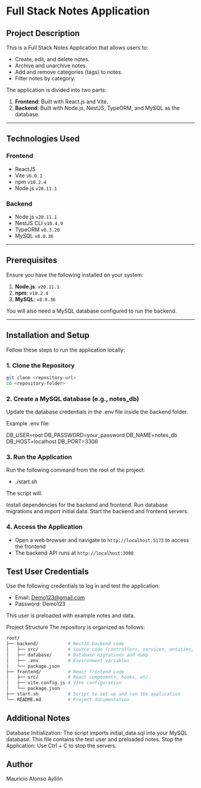 # Full Stack Notes Application

## **Project Description**

This is a Full Stack Notes Application that allows users to:
- Create, edit, and delete notes.
- Archive and unarchive notes.
- Add and remove categories (tags) to notes.
- Filter notes by category.

The application is divided into two parts:
1. **Frontend**: Built with React.js and Vite.
2. **Backend**: Built with Node.js, NestJS, TypeORM, and MySQL as the database.

---

## **Technologies Used**

### **Frontend**
- ReactJS
- Vite `v6.0.1`
- npm `v10.2.4`
- Node.js `v20.11.1`

### **Backend**
- Node.js `v20.11.1`
- NestJS CLI `v10.4.9`
- TypeORM `v0.3.20`
- MySQL `v8.0.36`

---

## **Prerequisites**

Ensure you have the following installed on your system:
1. **Node.js**: `v20.11.1`
2. **npm**: `v10.2.4`
3. **MySQL**: `v8.0.36`

You will also need a MySQL database configured to run the backend.

---

## **Installation and Setup**

Follow these steps to run the application locally:

### 1. Clone the Repository

```bash
git clone <repository-url>
cd <repository-folder>
```

### 2. Create a MySQL database (e.g., notes_db)

Update the database credentials in the .env file inside the backend folder.

Example .env file:

DB_USER=root
DB_PASSWORD=your_password
DB_NAME=notes_db
DB_HOST=localhost
DB_PORT=3306

### 3. Run the Application

Run the following command from the root of the project:
- ./start.sh

The script will:

Install dependencies for the backend and frontend.
Run database migrations and import initial data.
Start the backend and frontend servers.

### 4. Access the Application

- Open a web browser and navigate to `http://localhost:5173` to access the frontend
- The backend API runs at `http://localhost:3000`

## Test User Credentials

Use the following credentials to log in and test the application:

- Email: Demo123@gmail.com
- Password: Demo123

This user is preloaded with example notes and data.

Project Structure
The repository is organized as follows:

``` bash
root/
├── backend/           # NestJS backend code
│   ├── src/           # Source code (controllers, services, entities, etc)
│   ├── database/      # Database migrations and dump
│   ├── .env           # Environment variables
│   └── package.json
├── frontend/          # React frontend code
│   ├── src/           # React components, hooks, etc.
│   ├── vite.config.js # Vite configuration
│   └── package.json
├── start.sh           # Script to set up and run the application
└── README.md          # Project documentation
```

## Additional Notes

Database Initialization: The script imports initial_data.sql into your MySQL database. This file contains the test user and preloaded notes.
Stop the Application: Use Ctrl + C to stop the servers.

## Author
Mauricio Alonso Ayllón